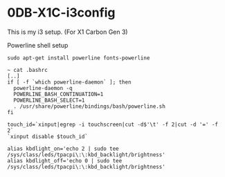 # 0DB-X1C-i3config
This is my i3 setup. (For X1 Carbon Gen 3) 

Powerline shell setup
```
sudo apt-get install powerline fonts-powerline
 
~ cat .bashrc
[..]
if [ -f `which powerline-daemon` ]; then
  powerline-daemon -q
  POWERLINE_BASH_CONTINUATION=1
  POWERLINE_BASH_SELECT=1
  . /usr/share/powerline/bindings/bash/powerline.sh
fi

touch_id=`xinput|egrep -i touchscreen|cut -d$'\t' -f 2|cut -d '=' -f 2`
`xinput disable $touch_id`

alias kbdlight_on='echo 2 | sudo tee /sys/class/leds/tpacpi\:\:kbd_backlight/brightness'
alias kbdlight_off='echo 0 | sudo tee /sys/class/leds/tpacpi\:\:kbd_backlight/brightness'
```
